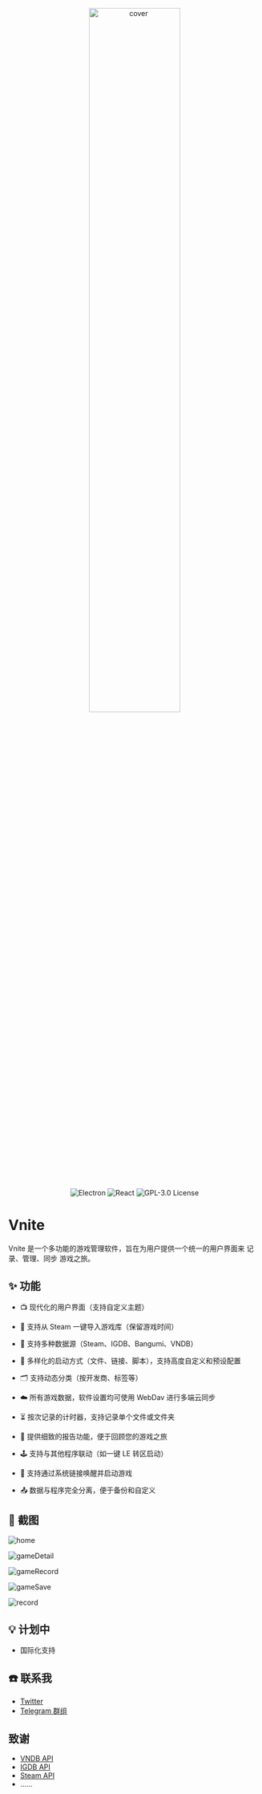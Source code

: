 <p align="center">
  <img src="https://img.timero.xyz/i/2024/12/09/67569c2a322be.png" alt="cover" width="60%">
</p>

<p align="center">
  <img src="https://img.shields.io/badge/Electron-47848F?style=for-the-badge&logo=electron&logoColor=white" alt="Electron">
  <img src="https://img.shields.io/badge/React-61DAFB?style=for-the-badge&logo=react&logoColor=black" alt="React">
  <img src="https://img.shields.io/badge/License-GPL%203.0-blue.svg?style=for-the-badge&logo=gnu&logoColor=white" alt="GPL-3.0 License">
</p>

# Vnite

Vnite 是一个多功能的游戏管理软件，旨在为用户提供一个统一的用户界面来 记录、管理、同步 游戏之旅。

## ✨ 功能

- 📺 现代化的用户界面（支持自定义主题）

- 🔌 支持从 Steam 一键导入游戏库（保留游戏时间）

- 🔎 支持多种数据源（Steam、IGDB、Bangumi、VNDB）

- 👾 多样化的启动方式（文件、链接、脚本），支持高度自定义和预设配置

- 🗂️ 支持动态分类（按开发商、标签等）

- ☁️ 所有游戏数据，软件设置均可使用 WebDav 进行多端云同步

- ⏳ 按次记录的计时器，支持记录单个文件或文件夹

- 📃 提供细致的报告功能，便于回顾您的游戏之旅

- 🕹️ 支持与其他程序联动（如一键 LE 转区启动）

- 🔗 支持通过系统链接唤醒并启动游戏

- 📤 数据与程序完全分离，便于备份和自定义

## 📸 截图

![home](https://img.timero.xyz/i/2024/12/09/6756a383367c8.png)

![gameDetail](https://img.timero.xyz/i/2024/12/09/6756a39448b3c.png)

![gameRecord](https://img.timero.xyz/i/2024/12/09/6756a3c29eb47.png)

![gameSave](https://img.timero.xyz/i/2024/12/09/6756a3b85e3ab.png)

![record](https://img.timero.xyz/i/2024/12/09/6756a3aadaf97.png)

## 💡 计划中

- 国际化支持

## ☎️ 联系我

- [Twitter](https://x.com/ximu3_)
- [Telegram 群组](https://t.me/+d65-R_xRx1JlYWZh)

## 致谢

- [VNDB API](https://api.vndb.org/kana)
- [IGDB API](https://www.igdb.com/api)
- [Steam API](https://partner.steamgames.com/doc/api)
- ……

